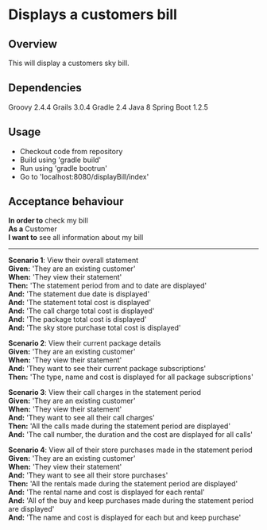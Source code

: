 # Displays a customers bill

## Overview

This will display a customers sky bill.

## Dependencies

Groovy 2.4.4
Grails 3.0.4
Gradle 2.4
Java 8
Spring Boot 1.2.5

## Usage

* Checkout code from repository
* Build using 'gradle build'
* Run using 'gradle bootrun'
* Go to 'localhost:8080/displayBill/index'

## Acceptance behaviour

**In order to** check my bill  
**As a** Customer  
**I want to** see all information about my bill  

---

**Scenario 1**: View their overall statement  
**Given:** 'They are an existing customer'  
**When:** 'They view their statement'  
**Then:** 'The statement period from and to date are displayed'  
**And:** 'The statement due date is displayed'  
**And:** 'The statement total cost is displayed'  
**And:** 'The call charge total cost is displayed'  
**And:** 'The package total cost is displayed'  
**And:** 'The sky store purchase total cost is displayed'  

**Scenario 2**: View their current package details  
**Given:** 'They are an existing customer'  
**When:** 'They view their statement'  
**And:** 'They want to see their current package subscriptions'  
**Then:** 'The type, name and cost is displayed for all package subscriptions'  

**Scenario 3**: View their call charges in the statement period  
**Given:** 'They are an existing customer'  
**When:** 'They view their statement'  
**And:** 'They want to see all their call charges'  
**Then:** 'All the calls made during the statement period are displayed'  
**And:** 'The call number, the duration and the cost are displayed for all calls'  

**Scenario 4**: View all of their store purchases made in the statement period      
**Given:** 'They are an existing customer'  
**When:** 'They view their statement'  
**And:** 'They want to see all their store purchases'  
**Then:** 'All the rentals made during the statement period are displayed'  
**And:** 'The rental name and cost is displayed for each rental'  
**And:** 'All of the buy and keep purchases made during the statement period are displayed'  
**And:** 'The name and cost is displayed for each but and keep purchase'    
